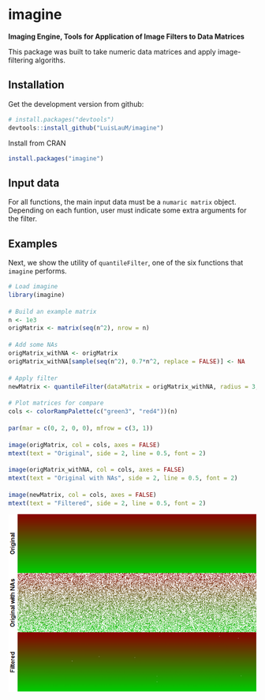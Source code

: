 imagine
=======

<!-- [![CRAN\_Status\_Badge](http://www.r-pkg.org/badges/version/imagine)](http://cran.r-project.org/package=imagine) [![](http://cranlogs.r-pkg.org/badges/imagine)](http://cran.rstudio.com/web/packages/imagine/index.html) -->
**Imaging Engine, Tools for Application of Image Filters to Data Matrices**

This package was built to take numeric data matrices and apply image-filtering algoriths.

Installation
------------

Get the development version from github:

``` r
# install.packages("devtools")
devtools::install_github("LuisLauM/imagine")
```

Install from CRAN

``` r
install.packages("imagine")
```

Input data
----------

For all functions, the main input data must be a `numaric matrix` object. Depending on each funtion, user must indicate some extra arguments for the filter.

Examples
--------

Next, we show the utility of `quantileFilter`, one of the six functions that `imagine` performs.

``` r
# Load imagine
library(imagine)

# Build an example matrix
n <- 1e3
origMatrix <- matrix(seq(n^2), nrow = n)

# Add some NAs
origMatrix_withNA <- origMatrix
origMatrix_withNA[sample(seq(n^2), 0.7*n^2, replace = FALSE)] <- NA

# Apply filter
newMatrix <- quantileFilter(dataMatrix = origMatrix_withNA, radius = 3, x = 0.1, times = 1)

# Plot matrices for compare
cols <- colorRampPalette(c("green3", "red4"))(n)

par(mar = c(0, 2, 0, 0), mfrow = c(3, 1))

image(origMatrix, col = cols, axes = FALSE)
mtext(text = "Original", side = 2, line = 0.5, font = 2)

image(origMatrix_withNA, col = cols, axes = FALSE)
mtext(text = "Original with NAs", side = 2, line = 0.5, font = 2)

image(newMatrix, col = cols, axes = FALSE)
mtext(text = "Filtered", side = 2, line = 0.5, font = 2)
```

![](README_files/figure-markdown_github/unnamed-chunk-4-1.png)
